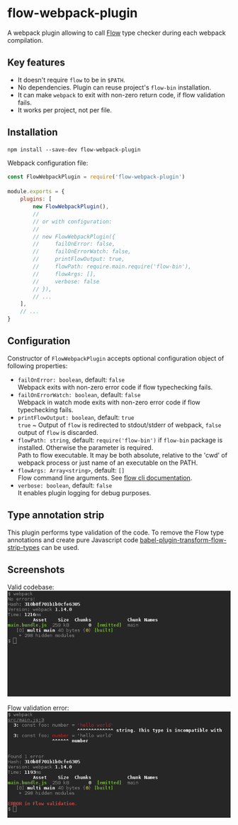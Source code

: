 # flow-webpack-plugin

A webpack plugin allowing to call [Flow][2] type checker during each webpack compilation.

## Key features

* It doesn't require `flow` to be in `$PATH`.
* No dependencies. Plugin can reuse project's `flow-bin` installation.
* It can make `webpack` to exit with non-zero return code, if flow validation fails.
* It works per project, not per file.

## Installation

```
npm install --save-dev flow-webpack-plugin
```

Webpack configuration file:

```js
const FlowWebpackPlugin = require('flow-webpack-plugin')

module.exports = {
    plugins: [
        new FlowWebpackPlugin(),
        //
        // or with configuration:
        //  
        // new FlowWebpackPlugin({
        //     failOnError: false,
        //     failOnErrorWatch: false,
        //     printFlowOutput: true,
        //     flowPath: require.main.require('flow-bin'),
        //     flowArgs: [],
        //     verbose: false
        // }),
        // ...
    ],
    // ...
}
```

## Configuration

Constructor of `FlowWebpackPlugin` accepts optional configuration object of following properties:

* `failOnError: boolean`, default: `false`  
  Webpack exits with non-zero error code if flow typechecking fails.
* `failOnErrorWatch: boolean`, default: `false`  
  Webpack in watch mode exits with non-zero error code if flow typechecking fails.
* `printFlowOutput: boolean`, default: `true`  
  `true` ~ Output of `flow` is redirected to stdout/stderr of webpack, `false` output of `flow` is discarded.
* `flowPath: string`, default: `require('flow-bin')` if `flow-bin` package is installed. Otherwise the parameter
   is required.  
  Path to flow executable. It may be both absolute, relative to the 'cwd' of webpack process or just name
  of an executable on the PATH.
* `flowArgs: Array<string>`, default: `[]`  
  Flow command line arguments. See [flow cli documentation][1].
* `verbose: boolean`, default: `false`  
  It enables plugin logging for debug purposes.
  
## Type annotation strip

This plugin performs type validation of the code. To remove the Flow type annotations and
create pure Javascript code [babel-plugin-transform-flow-strip-types][3] can be used.

## Screenshots

Valid codebase:  
![Valid codebase](doc/valid.png)

Flow validation error:  
![Flow validation error](doc/fail.png)


[1]: https://flowtype.org/docs/cli.html
[2]: https://flowtype.org
[3]: https://www.npmjs.com/package/babel-plugin-transform-flow-strip-types

